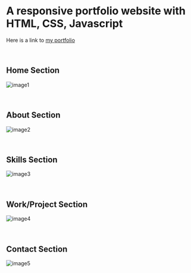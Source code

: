 # A responsive portfolio website with HTML, CSS, Javascript

Here is a link to  [my portfolio](https://kunnu1371.netlify.app/)

<br>

## Home Section
![image1](https://user-images.githubusercontent.com/48962753/111059545-6ea5a680-84bc-11eb-9763-e3be2959df1f.PNG)

<br>

## About Section
![image2](https://user-images.githubusercontent.com/48962753/111059580-baf0e680-84bc-11eb-9bf8-12b88e803651.PNG)

<br>

## Skills Section
![image3](https://user-images.githubusercontent.com/48962753/111059581-bf1d0400-84bc-11eb-896a-b87218102b69.PNG)

<br>

## Work/Project Section
![image4](https://user-images.githubusercontent.com/48962753/111059582-c04e3100-84bc-11eb-9898-9abe3a0470c6.PNG)

<br>

## Contact Section
![image5](https://user-images.githubusercontent.com/48962753/111059585-c5ab7b80-84bc-11eb-8eac-d7d0510bfd9e.PNG)
